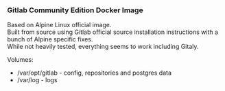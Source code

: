 ### Gitlab Community Edition Docker Image
Based on Alpine Linux official image.  
Built from source using Gitlab official source installation instructions with a bunch of Alpine specific fixes.  
While not heavily tested, everything seems to work including Gitaly.  

Volumes:
- /var/opt/gitlab - config, repositories and postgres data
- /var/log - logs

